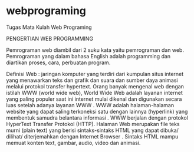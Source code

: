 # webprograming
Tugas Mata Kulah Web Programing

PENGERTIAN WEB PROGRAMMING

Pemrograman web diambil dari 2 suku kata yaitu pemrograman dan web. Pemrograman yang dalam bahasa English adalah programming dan diartikan proses, cara, perbuatan program.

Definisi Web : jaringan komputer yang terdiri dari kumpulan situs internet yang menawarkan teks dan grafik dan suara dan sumber daya animasi melalui protokol transfer hypertext.
Orang banyak mengenal web dengan istilah WWW (world wide web), World Wide Web adalah layanan internet yang paling populer saat ini internet mulai dikenal dan digunakan secara luas setelah adanya layanan WWW . WWW adalah halaman-halaman website yang dapat saling terkoneksi satu dengan lainnya (hyperlink) yang membentuk samudra belantara informasi . WWW berjalan dengan protokol HyperText Transfer Protokol (HTTP). Halaman Web merupakan file teks murni (plain text) yang berisi sintaks-sintaks HTML yang dapat dibuka/ dilihat/ diterjemahkan dengan Internet Browser . Sintaks HTML mampu memuat konten text, gambar, audio, video dan animasi.
